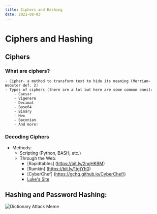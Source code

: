 ```yaml
---
title: Ciphers and Hashing
date: 2021-08-03
---
```


# Ciphers and Hashing

## Ciphers

### What are ciphers?
    - Cipher- a method to transform text to hide its meaning (Merriam-Webster def. 2)
    - Types of ciphers (there are a lot but here are some common ones):
        - Caesar
        - Vigenere
        - Decimal
        - Base64
        - Binary
        - Hex
        - Baconian
        - And more!

### Decoding Ciphers
- Methods:
    - Scripting (Python, BASH, etc.)
    - Through the Web:
        - [Rapidtables] (https://bit.ly/2nqHKBM)
        - [Rumkin] (https://bit.ly/1tgtYh0)
        - [CyberChef] (https://gchq.github.io/CyberChef/)
        - [Luke's Site]()

## Hashing and Password Hashing:

![Dictionary Attack Meme](source/images/dictionary-attack.jpg)